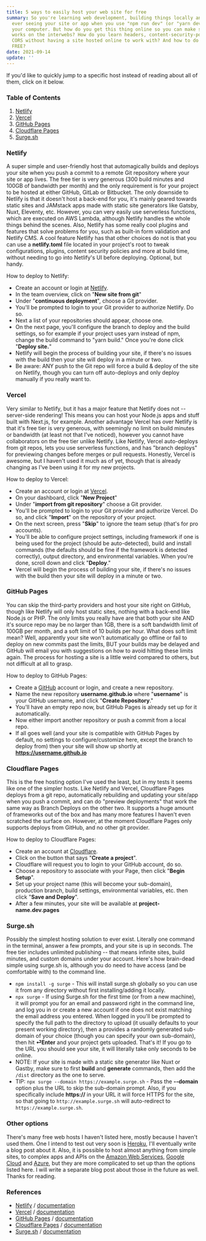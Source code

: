 ```yaml
---
title: 5 ways to easily host your web site for free
summary: So you're learning web development, building things locally and only
  ever seeing your site or app when you use "npm run dev" (or "yarn dev") on
  your computer. But how do you get this thing online so you can make sure it
  works on the interwebs? How do you learn headers, content-security-policy and
  CORS without having a site hosted online to work with? And how to do it FOR
  FREE?
date: 2021-09-14
update: ''
---
```


If you'd like to quickly jump to a specific host instead of reading about all of them, click on it below.

### Table of Contents

1. [Netlify](#netlify)
2. [Vercel](#vercel)
3. [GitHub Pages](#github)
4. [Cloudflare Pages](#cloudflare)
5. [Surge.sh](#surge)

<div id='netlify'/>

### Netlify

A super simple and user-friendly host that automagically builds and deploys your site when you push a commit to a remote Git repository where your site or app lives. The free tier is very generous (300 build minutes and 100GB of bandwidth per month) and the only requirement is for your project to be hosted at either GitHub, GitLab or Bitbucket. The only downside to Netlify is that it doesn't host a back-end for you, it's mainly geared towards static sites and JAMstack apps made with static site generators like Gatsby, Nuxt, Eleventy, etc. However, you can very easily use serverless functions, which are executed on AWS Lambda, although Netlify handles the whole things behind the scenes. Also, Netlify has some really cool plugins and features that solve problems for you, such as built-in form validation and Netlify CMS. A cool feature Netlify has that other choices do not is that you can use a **netlify.toml** file located in your project's root to tweak configurations, plugins, content security policies and more at build time, without needing to go into Netlify's UI before deploying. Optional, but handy.

How to deploy to Netlify:

- Create an account or login at [Netlify](netlify.com).
- In the team overview, click on "**New site from git**"
- Under "**continuous deployment**", choose a Git provider.
- You'll be prompted to login to your Git provider to authorize Netlify. Do so.
- Next a list of your repositories should appear, choose one.
- On the next page, you'll configure the branch to deploy and the build settings, so for example if your project uses yarn instead of npm, change the build command to "yarn build." Once you're done click "**Deploy site.**"
- Netlify will begin the process of building your site, if there's no issues with the build then your site will deploy in a minute or two.
- Be aware: ANY push to the Git repo will force a build & deploy of the site on Netlify, though you can turn off auto-deploys and only deploy manually if you really want to.

<div id='vercel'/>

### Vercel

Very similar to Netlify, but it has a major feature that Netlify does not -- server-side rendering! This means you can host your Node.js apps and stuff built with Next.js, for example. Another advantage Vercel has over Netlify is that it's free tier is very generous, with seemingly no limit on build minutes or bandwidth (at least not that I've noticed), however you cannot have collaborators on the free tier unlike Netlify. Like Netlify, Vercel auto-deploys from git repos, lets you use serverless functions, and has "branch deploys" for previewing changes before merges or pull requests. Honestly, Vercel is awesome, but I haven't used it much as of yet, though that is already changing as I've been using it for my new projects.

How to deploy to Vercel:

- Create an account or login at [Vercel](https://vercel.com).
- On your dashboard, click "**New Project**"
- Under "**import from git repository**" choose a Git provider.
- You'll be prompted to login to your Git provider and authorize Vercel. Do so, and click "**Import**" on the repository of your project.
- On the next screen, press "**Skip**" to ignore the team setup (that's for pro accounts).
- You'll be able to configure project settings, including framework if one is being used for the project (should be auto-detected), build and install commands (the defaults should be fine if the framework is detected correctly), output directory, and environmental variables. When you're done, scroll down and click "**Deploy**."
- Vercel will begin the process of building your site, if there's no issues with the build then your site will deploy in a minute or two.

<div id='github'/>

### GitHub Pages

You can skip the third-party providers and host your site right on GitHub, though like Netlify will only host static sites, nothing with a back-end like Node.js or PHP. The only limits you really have are that both your site AND it's source repo may be no larger than 1GB, there is a soft bandwidth limit of 100GB per month, and a soft limit of 10 builds per hour. What does soft limit mean? Well, apparently your site won't automatically go offline or fail to deploy on new commits past the limits, BUT your builds may be delayed and GitHub will email you with suggestions on how to avoid hitting these limits again. The process for hosting a site is a little weird compared to others, but not difficult at all to grasp.

How to deploy to GitHub Pages:

- Create a [GitHub](https://github.com) account or login, and create a new repository.
- Name the new repository **username.github.io** where "**username**" is your GitHub username, and click "**Create Repository**."
- You'll have an empty repo now, but GitHub Pages is already set up for it automatically.
- Now either import another repository or push a commit from a local repo.
- If all goes well (and your site is compatible with GitHub Pages by default, no settings to configure/customize here, except the branch to deploy from) then your site will show up shortly at **https://username.github.io**

<div id='cloudflare'/>

### Cloudflare Pages

This is the free hosting option I've used the least, but in my tests it seems like one of the simpler hosts. Like Netlify and Vercel, Cloudflare Pages deploys from a git repo, automatically rebuilding and updating your site/app when you push a commit, and can do "preview deployments" that work the same way as Branch Deploys on the other two. It supports a huge amount of frameworks out of the box and has many more features I haven't even scratched the surface on. However, at the moment Cloudflare Pages only supports deploys from GitHub, and no other git provider.

How to deploy to Cloudflare Pages:

- Create an account at [Cloudflare](https://pages.cloudflare.com).
- Click on the button that says "**Create a project**".
- Cloudflare will request you to login to your GitHub account, do so.
- Choose a repository to associate with your Page, then click "**Begin Setup**".
- Set up your project name (this will become your sub-domain), production branch, build settings, environmental variables, etc. then click "**Save and Deploy**".
- After a few minutes, your site will be available at **project-name.dev.pages**

<div id='surge'/>

### Surge.sh

Possibly the simplest hosting solution to ever exist. Literally one command in the terminal, answer a few prompts, and your site is up in seconds. The free tier includes unlimited publishing -- that means infinite sites, build minutes, and custom domains under your account. Here's how brain-dead simple using surge.sh is, although you do need to have access (and be comfortable with) to the command line.

- `npm install -g surge` - This will install surge.sh globally so you can use it from any directory without first installing/adding it locally.
- `npx surge` - If using Surge.sh for the first time (or from a new machine), it will prompt you for an email and password right in the command line, and log you in or create a new account if one does not exist matching the email address you entered. When logged in you'll be prompted to specify the full path to the directory to upload (it usually defaults to your present working directory), then a provides a randomly generated sub-domain of your choice (though you can specify your own sub-domain), then hit **⏎Enter** and your project gets uploaded. That's it! If you go to the URL you should see your site, it will literally take only seconds to be online.
- NOTE: If your site is made with a static site generator like Nuxt or Gastby, make sure to first **build** and **generate** commands, then add the `/dist` directory as the one to serve.
- TIP: `npx surge --domain https://example.surge.sh` - Pass the **--domain** option plus the URL to skip the sub-domain prompt. Also, if you specifically include **https://** in your URL it will force HTTPS for the site, so that going to `http://example.surge.sh` will auto-redirect to `https://example.surge.sh`.

### Other options

There's many free web hosts I haven't listed here, mostly because I haven't used them. One I intend to test out very soon is [Heroku](https://heroku.com), I'll eventually write a blog post about it. Also, it is possible to host almost anything from simple sites, to complex apps and APIs on the [Amazon Web Services](https://aws.amazon.com), [Google Cloud](https://cloud.google.com) and [Azure](https://azure.microsoft.com), but they are more complicated to set up than the options listed here. I will write a separate blog post about those in the future as well. Thanks for reading.

### References

- [Netlify](https://netlify.com) / [documentation](https://docs.netlify.com)
- [Vercel](https://vercel.com) / [documentation](https://vercel.com/docs)
- [GitHub Pages](https://pages.github.com) / [documentation](https://docs.github.com/en/pages)
- [Cloudflare Pages](https://pages.cloudflare.com) / [documentation](https://developers.cloudflare.com/pages)
- [Surge.sh](https://surge.sh) / [documentation](https://surge.sh/help)
